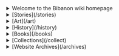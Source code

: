 <details> 
<summary>Welcome to the Bibanon wiki homepage</summary>
test
</details>
<details><summary>[Stories](/stories)</summary> The folk stories of the internet, some stretching into long, sprawling epics.</details>
<details><summary>[Art](/art)</summary>The Internet allows even the most obscure artist to reach dedicated fans anywhere, and utilize their skills in unique ways.</details>
<details><summary>[History](/history)</summary>Internet History from our perspective.</details>
<details><summary>[Books](/books)</summary>Freely editable books and guides with lots of useful information.</details>
<details><summary>[Collections](/collect)</summary>Assorted data archives.</details>
<details><summary>[Website Archives](/archives)</summary>Archived Websites under our care.</details>